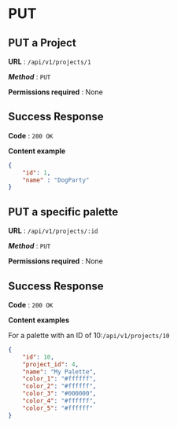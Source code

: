 # PUT

## PUT a Project

**URL** : `/api/v1/projects/1`

***Method*** : `PUT`

**Permissions required** : None

## Success Response

**Code** : `200 OK`

**Content example**
```json
{
    "id": 1,
    "name" : "DogParty"
}
```
## PUT a specific palette


**URL** : `/api/v1/projects/:id`

***Method*** : `PUT`

**Permissions required** : None

## Success Response

**Code** : `200 OK`

**Content examples**

For a palette with an ID of 10:`/api/v1/projects/10`

```json
{
    "id": 10,
    "project_id": 4,
    "name": "My Palette",
    "color_1": "#ffffff",
    "color_2": "#ffffff",
    "color_3": "#000000",
    "color_4": "#ffffff",
    "color_5": "#ffffff"
}
```
